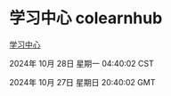 # 学习中心 colearnhub
[学习中心](http://219.139.197.74:56308/colearnhub/)

2024年 10月 28日 星期一 04:40:02 CST

2024年 10月 27日 星期日 20:40:02 GMT
